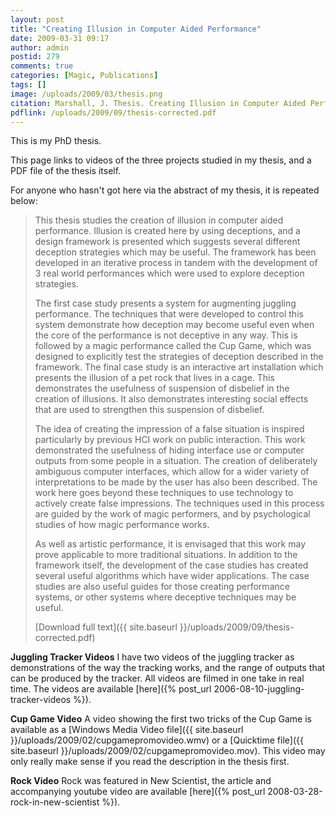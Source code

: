 ```yaml
---
layout: post
title: "Creating Illusion in Computer Aided Performance"
date: 2009-03-31 09:17
author: admin
postid: 279
comments: true
categories: [Magic, Publications]
tags: []
image: /uploads/2009/03/thesis.png
citation: Marshall, J. Thesis. Creating Illusion in Computer Aided Performance
pdflink: /uploads/2009/09/thesis-corrected.pdf
---
```

This is my PhD thesis.

This page links to videos of the three projects studied in my thesis, and a PDF file of the thesis itself.

For anyone who hasn't got here via the abstract of my thesis, it is repeated below:

> This thesis studies the creation of illusion in computer aided performance. Illusion is created here by using deceptions, and a design framework is presented which suggests several different deception strategies which may be useful. The framework has been developed in an iterative process in tandem with the development of 3 real world performances which were used to explore deception strategies.
> 
> The first case study presents a system for augmenting juggling performance. The techniques that were developed to control this system demonstrate how deception may become useful even when the core of the performance is not deceptive in any way. This is followed by a magic performance called the Cup Game, which was designed to explicitly test the strategies of deception described in the framework. The final case study is an interactive art installation which presents the illusion of a pet rock that lives in a cage. This demonstrates the usefulness of suspension of disbelief in the creation of illusions. It also demonstrates interesting social effects that are used to strengthen this suspension of disbelief.
> 
> The idea of creating the impression of a false situation is inspired particularly by previous HCI work on public interaction. This work demonstrated the usefulness of hiding interface use or computer outputs from some people in a situation. The creation of deliberately ambiguous computer interfaces, which allow for a wider variety of interpretations to be made by the user has also been described. The work here goes beyond these techniques to use technology to actively create false impressions. The techniques used in this process are guided by the work of magic performers, and by psychological studies of how magic performance works.
> 
> As well as artistic performance, it is envisaged that this work may prove applicable to more traditional situations. In addition to the framework itself, the development of the case studies has created several useful algorithms which have wider applications. The case studies are also useful guides for those creating performance systems, or other systems where deceptive techniques may be useful.
> 
> [Download full text]({{ site.baseurl }}/uploads/2009/09/thesis-corrected.pdf)

**Juggling Tracker Videos**
I have two videos of the juggling tracker as demonstrations of the way the tracking works, and the range of outputs that can be produced by the tracker. All videos are filmed in one take in real time. The videos are available [here]({% post_url 2006-08-10-juggling-tracker-videos %}).

**Cup Game Video**
A video showing the first two tricks of the Cup Game is available as a [Windows Media Video file]({{ site.baseurl }}/uploads/2009/02/cupgamepromovideo.wmv) or a [Quicktime file]({{ site.baseurl }}/uploads/2009/02/cupgamepromovideo.mov). This video may only really make sense if you read the description in the thesis first.

**Rock Video**
Rock was featured in New Scientist, the article and accompanying youtube video are available [here]({% post_url 2008-03-28-rock-in-new-scientist %}).

